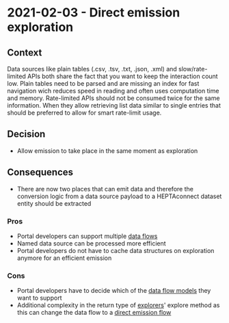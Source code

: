 # 2021-02-03 - Direct emission exploration

## Context

Data sources like plain tables (.csv, .tsv, .txt, .json, .xml) and slow/rate-limited APIs both share the fact that you want to keep the interaction count low.
Plain tables need to be parsed and are missing an index for fast navigation wich reduces speed in reading and often uses computation time and memory.
Rate-limited APIs should not be consumed twice for the same information.
When they allow retrieving list data similar to single entries that should be preferred to allow for smart rate-limit usage.


## Decision

* Allow emission to take place in the same moment as exploration


## Consequences

* There are now two places that can emit data and therefore the conversion logic from a data source payload to a HEPTAconnect dataset entity should be extracted

### Pros

* Portal developers can support multiple [data flows](../general-resources/004-data-flow.md)
* Named data source can be processed more efficient
* Portal developers do not have to cache data structures on exploration anymore for an efficient emission

### Cons

* Portal developers have to decide which of the [data flow models](../general-resources/004-data-flow.md) they want to support
* Additional complexity in the return type of [explorers](../../guides/portal-developer/explorer.md)' explore method as this can change the data flow to a [direct emission flow](../../guides/portal-developer/direct-emission-explorer.md) 
